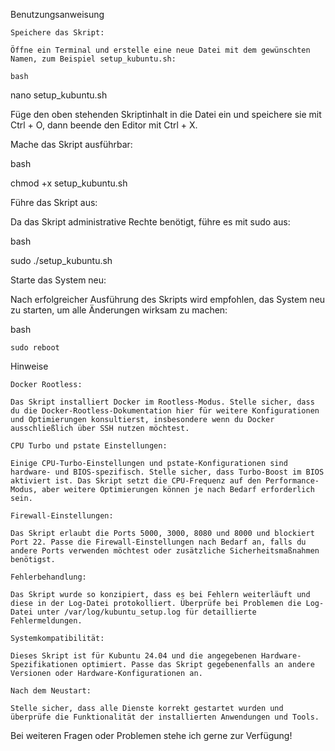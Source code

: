 Benutzungsanweisung

    Speichere das Skript:

    Öffne ein Terminal und erstelle eine neue Datei mit dem gewünschten Namen, zum Beispiel setup_kubuntu.sh:

    bash

nano setup_kubuntu.sh

Füge den oben stehenden Skriptinhalt in die Datei ein und speichere sie mit Ctrl + O, dann beende den Editor mit Ctrl + X.

Mache das Skript ausführbar:

bash

chmod +x setup_kubuntu.sh

Führe das Skript aus:

Da das Skript administrative Rechte benötigt, führe es mit sudo aus:

bash

sudo ./setup_kubuntu.sh

Starte das System neu:

Nach erfolgreicher Ausführung des Skripts wird empfohlen, das System neu zu starten, um alle Änderungen wirksam zu machen:

bash

    sudo reboot

Hinweise

    Docker Rootless:

    Das Skript installiert Docker im Rootless-Modus. Stelle sicher, dass du die Docker-Rootless-Dokumentation hier für weitere Konfigurationen und Optimierungen konsultierst, insbesondere wenn du Docker ausschließlich über SSH nutzen möchtest.

    CPU Turbo und pstate Einstellungen:

    Einige CPU-Turbo-Einstellungen und pstate-Konfigurationen sind hardware- und BIOS-spezifisch. Stelle sicher, dass Turbo-Boost im BIOS aktiviert ist. Das Skript setzt die CPU-Frequenz auf den Performance-Modus, aber weitere Optimierungen können je nach Bedarf erforderlich sein.

    Firewall-Einstellungen:

    Das Skript erlaubt die Ports 5000, 3000, 8080 und 8000 und blockiert Port 22. Passe die Firewall-Einstellungen nach Bedarf an, falls du andere Ports verwenden möchtest oder zusätzliche Sicherheitsmaßnahmen benötigst.

    Fehlerbehandlung:

    Das Skript wurde so konzipiert, dass es bei Fehlern weiterläuft und diese in der Log-Datei protokolliert. Überprüfe bei Problemen die Log-Datei unter /var/log/kubuntu_setup.log für detaillierte Fehlermeldungen.

    Systemkompatibilität:

    Dieses Skript ist für Kubuntu 24.04 und die angegebenen Hardware-Spezifikationen optimiert. Passe das Skript gegebenenfalls an andere Versionen oder Hardware-Konfigurationen an.

    Nach dem Neustart:

    Stelle sicher, dass alle Dienste korrekt gestartet wurden und überprüfe die Funktionalität der installierten Anwendungen und Tools.

Bei weiteren Fragen oder Problemen stehe ich gerne zur Verfügung!
